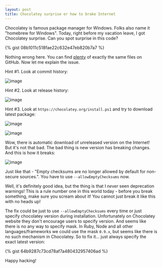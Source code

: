 ```yaml
---
layout: post
title: Chocolatey surprise or how to brake Internet
---
```


Chocolatey is famous package manager for Windows. Folks also name it "homebrew for Windows". Today, right before my vacation leave, I got Chocolatey surprise. Can you spot surprise in this code?

{% gist 08b1011c518fae22c632e47eb820b7a7 %}

Nothing wrong here. You can find [plenty](https://github.com/search?q=https%3A%2F%2Fchocolatey.org%2Finstall.ps1&ref=searchresults&type=Code&utf8=%E2%9C%93) of exactly the same files on GitHub. Now let me explain the issue.

Hint #1. Look at commit history:

![image](https://cloud.githubusercontent.com/assets/1477672/17631654/cea09a2a-6079-11e6-918a-087c37b63c94.png)

Hint #2. Look at release history:

![image](https://cloud.githubusercontent.com/assets/1477672/17631701/00ee6fa2-607a-11e6-8da4-328cb7100700.png)

Hint #3. Look at `https://chocolatey.org/install.ps1` and try to download latest package:

![image](https://cloud.githubusercontent.com/assets/1477672/17631792/62db3326-607a-11e6-82fe-7725d78ccfcc.png)

![image](https://cloud.githubusercontent.com/assets/1477672/17631849/9497c384-607a-11e6-8c7f-cad5092a471e.png)

Wow, there is automatic download of unreleased version on the Internet! But it's not that bad. The bad thing is new version has breaking changes. And this is how it breaks:

![image](https://cloud.githubusercontent.com/assets/1477672/17632278/4b89b970-607c-11e6-9df1-bcff96a3b7a3.png)

Just like that - "Empty checksums are no longer allowed by default for non-secure sources.". You have to use `--allowEmptyChecksums` now.

Well, it's definitely good idea, but the thing is that I _never_ seen deprecation warnings! This is a rule number one in this world today - before you break something, make sure you scream about it! You cannot just break it like this with no heads up!

The fix could be just to use `--allowEmptyChecksums` every time or just specify chocolatey version during installation. Unfortunately on Chocolatey website they don't encourage users to specify version. And seems like there is no any way to specify mask. In Ruby, Node and all other languages/frameworks we could use the mask `0.9.x`, but seems like there is no such mechanism in Chocolatey. So to fix it... just always specify the exact latest version:

{% gist 64b9287c73cd78af7a480432957406ad %}

Happy hacking!
